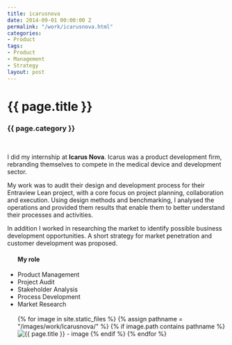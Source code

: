 ```yaml
---
title: icarusnova
date: 2014-09-01 00:00:00 Z
permalink: "/work/icarusnova.html"
categories:
- Product
tags:
- Product
- Management
- Strategy
layout: post
---
```


<div class="main-column">
<h1>{{ page.title }}</h1>
<h3>{{ page.category }}</h3>
<br>
<p>
I did my internship at <strong>Icarus Nova</strong>. Icarus was a product development firm, rebranding themselves to compete in the medical device and development sector. 

My work was to audit their design and development process for their Entraview Lean project, with a core focus on project planning, collaboration and execution. Using design methods and benchmarking, I analysed the operations and provided them results that enable them to better understand their processes and activities. 

In addition I worked in researching the market to identify possible business development opportunities. A short strategy for market penetration and customer development was proposed. 
</p>
</div>

<div class="side-column">
<ul>
<h4> My role </h4>
<li>Product Management</li>
<li>Project Audit</li>
<li>Stakeholder Analysis</li>
<li>Process Development</li>
<li>Market Research</li> 
<br>

<div class="gallery">
{% for image in site.static_files %}
{% assign pathname = "/images/work/Icarusnova/" %}
{% if image.path contains pathname %}
<img src="{{ site.baseurl }}{{ image.path }}" alt="{{ page.title }} - image" class="gallery-item">
{% endif %}
{% endfor %}